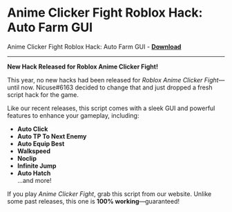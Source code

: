 <h1>Anime Clicker Fight Roblox Hack: Auto Farm GUI</h1>

Anime Clicker Fight Roblox Hack: Auto Farm GUI - **[Download](https://www.dlgram.com/public/files/api.php?shortened=Hr1LJk)**


<hr>


**New Hack Released for Roblox Anime Clicker Fight!**  

This year, no new hacks had been released for *Roblox Anime Clicker Fight*—until now. Nicuse#6163 decided to change that and just dropped a fresh script hack for the game.  

Like our recent releases, this script comes with a sleek GUI and powerful features to enhance your gameplay, including:  
- **Auto Click**  
- **Auto TP To Next Enemy**  
- **Auto Equip Best**  
- **Walkspeed**  
- **Noclip**  
- **Infinite Jump**  
- **Auto Hatch**  
...and more!  

If you play *Anime Clicker Fight*, grab this script from our website. Unlike some past releases, this one is **100% working**—guaranteed!